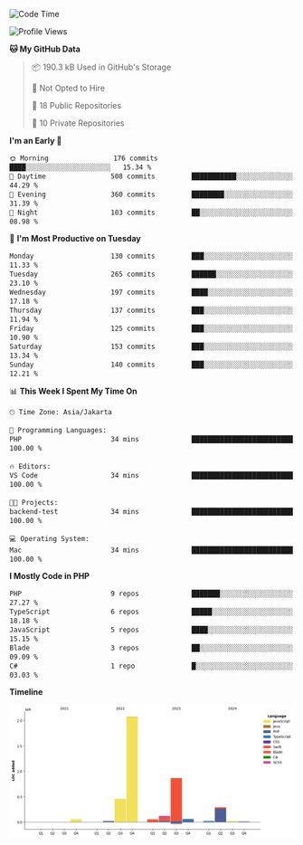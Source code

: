 <!--START_SECTION:waka-->
![Code Time](http://img.shields.io/badge/Code%20Time-525%20hrs%2052%20mins-blue)

![Profile Views](http://img.shields.io/badge/Profile%20Views-2-blue)

**🐱 My GitHub Data** 

> 📦 190.3 kB Used in GitHub's Storage 
 > 
> 🚫 Not Opted to Hire
 > 
> 📜 18 Public Repositories 
 > 
> 🔑 10 Private Repositories 
 > 
**I'm an Early 🐤** 

```text
🌞 Morning                176 commits         ████░░░░░░░░░░░░░░░░░░░░░   15.34 % 
🌆 Daytime                508 commits         ███████████░░░░░░░░░░░░░░   44.29 % 
🌃 Evening                360 commits         ████████░░░░░░░░░░░░░░░░░   31.39 % 
🌙 Night                  103 commits         ██░░░░░░░░░░░░░░░░░░░░░░░   08.98 % 
```
📅 **I'm Most Productive on Tuesday** 

```text
Monday                   130 commits         ███░░░░░░░░░░░░░░░░░░░░░░   11.33 % 
Tuesday                  265 commits         ██████░░░░░░░░░░░░░░░░░░░   23.10 % 
Wednesday                197 commits         ████░░░░░░░░░░░░░░░░░░░░░   17.18 % 
Thursday                 137 commits         ███░░░░░░░░░░░░░░░░░░░░░░   11.94 % 
Friday                   125 commits         ███░░░░░░░░░░░░░░░░░░░░░░   10.90 % 
Saturday                 153 commits         ███░░░░░░░░░░░░░░░░░░░░░░   13.34 % 
Sunday                   140 commits         ███░░░░░░░░░░░░░░░░░░░░░░   12.21 % 
```


📊 **This Week I Spent My Time On** 

```text
🕑︎ Time Zone: Asia/Jakarta

💬 Programming Languages: 
PHP                      34 mins             █████████████████████████   100.00 % 

🔥 Editors: 
VS Code                  34 mins             █████████████████████████   100.00 % 

🐱‍💻 Projects: 
backend-test             34 mins             █████████████████████████   100.00 % 

💻 Operating System: 
Mac                      34 mins             █████████████████████████   100.00 % 
```

**I Mostly Code in PHP** 

```text
PHP                      9 repos             ███████░░░░░░░░░░░░░░░░░░   27.27 % 
TypeScript               6 repos             █████░░░░░░░░░░░░░░░░░░░░   18.18 % 
JavaScript               5 repos             ████░░░░░░░░░░░░░░░░░░░░░   15.15 % 
Blade                    3 repos             ██░░░░░░░░░░░░░░░░░░░░░░░   09.09 % 
C#                       1 repo              █░░░░░░░░░░░░░░░░░░░░░░░░   03.03 % 
```



**Timeline**

![Lines of Code chart](https://raw.githubusercontent.com/brstreet2/brstreet2/main/assets/bar_graph.png)


<!--END_SECTION:waka-->
